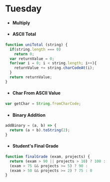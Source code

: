 # Tuesday
* #### Multiply

* #### ASCII Total
```javascript
function uniTotal (string) {
  if(string.length === 0)
    return 0;
  var returnValue = 0;
  for(var i = 0; i < string.length; i++){
    returnValue += string.charCodeAt(i);
  }
  return returnValue;
}
```
* #### Char From ASCII Value
```javascript
var getChar = String.fromCharCode;
```
* #### Binary Addition
```javascript
addBinary = (a, b) => {
  return (a + b).toString(2);
}
```
* #### Student's Final Grade
```javascript
function finalGrade (exam, projects) {
  return (exam > 90 || projects > 10) ? 100 :
  (exam > 75 && projects >= 5) ? 90 :
  (exam > 50 && projects >= 2) ? 75 : 0
}
```
